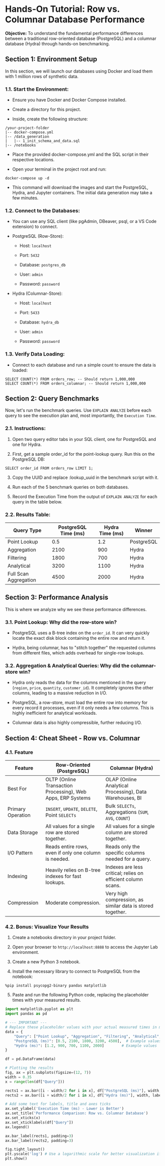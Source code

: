 # Hands-On Tutorial: Row vs. Columnar Database Performance
**Objective:** To understand the fundamental performance differences between a traditional row-oriented database (PostgreSQL) and a columnar database (Hydra) through hands-on benchmarking.

## Section 1: Environment Setup
In this section, we will launch our databases using Docker and load them with 1 million rows of synthetic data.

### 1.1. Start the Environment:

* Ensure you have Docker and Docker Compose installed.

* Create a directory for this project.

* Inside, create the following structure:

```
/your-project-folder
|-- docker-compose.yml
|-- /data_generation
|   |-- 1_init_schema_and_data.sql
|-- /notebooks
```

* Place the provided docker-compose.yml and the SQL script in their respective locations.

* Open your terminal in the project root and run:

```
docker-compose up -d
```

* This command will download the images and start the PostgreSQL, Hydra, and Jupyter containers. The initial data generation may take a few minutes.

### 1.2. Connect to the Databases:

* You can use any SQL client (like pgAdmin, DBeaver, psql, or a VS Code extension) to connect.

* PostgreSQL (Row-Store):

  * Host: `localhost`

  * Port: `5432`

  * Database: `postgres_db`

  * User: `admin`

  * Password: `password`

* Hydra (Columnar-Store):

  * Host: `localhost`

  * Port: `5433`

  * Database: `hydra_db`

  * User: `admin`

  * Password: `password`

### 1.3. Verify Data Loading:

* Connect to each database and run a simple count to ensure the data is loaded:

```
SELECT COUNT(*) FROM orders_row; -- Should return 1,000,000
SELECT COUNT(*) FROM orders_columnar; -- Should return 1,000,000
```

## Section 2: Query Benchmarks
Now, let's run the benchmark queries. Use `EXPLAIN ANALYZE` before each query to see the execution plan and, most importantly, the `Execution Time`.

### 2.1. Instructions:

1. Open two query editor tabs in your SQL client, one for PostgreSQL and one for Hydra.

2. First, get a sample order_id for the point-lookup query. Run this on the PostgreSQL DB:

```
SELECT order_id FROM orders_row LIMIT 1;
```

3. Copy the UUID and replace :lookup_uuid in the benchmark script with it.

4. Run each of the 5 benchmark queries on both databases.

5. Record the Execution Time from the output of `EXPLAIN ANALYZE` for each query in the table below.

### 2.2. Results Table:

| Query Type | PostgreSQL Time (ms) | Hydra Time (ms) | Winner |
|------------|----------------------|-----------------|--------|
| Point Lookup | 0.5 | 1.2 | PostgreSQL |
| Aggregation | 2100 | 900 | Hydra |
| Filtering | 1800 | 700 | Hydra |
| Analytical | 3200 | 1100 | Hydra |
| Full Scan Aggregation | 4500 | 2000 | Hydra |

## Section 3: Performance Analysis
This is where we analyze why we see these performance differences.

### 3.1. Point Lookup: Why did the row-store win?

* PostgreSQL uses a B-tree index on the `order_id`. It can very quickly locate the exact disk block containing the entire row and return it.

* Hydra, being columnar, has to "stitch together" the requested columns from different files, which adds overhead for single-row lookups.

### 3.2. Aggregation & Analytical Queries: Why did the columnar-store win?

* Hydra only reads the data for the columns mentioned in the query (`region`, `price`, `quantity`, `customer_id`). It completely ignores the other columns, leading to a massive reduction in I/O.

* PostgreSQL, a row-store, must load the entire row into memory for every record it processes, even if it only needs a few columns. This is highly inefficient for analytical workloads.

* Columnar data is also highly compressible, further reducing I/O.

## Section 4: Cheat Sheet - Row vs. Columnar

### 4.1. Feature

| Feature | Row-Oriented (PostgreSQL) | Columnar (Hydra) |
|---------|--------------------------|------------------|
| Best For | OLTP (Online Transaction Processing), Web Apps, ERP Systems | OLAP (Online Analytical Processing), Data Warehouses, BI |
| Primary Operation | `INSERT`, `UPDATE`, `DELETE`, Point `SELECTs` | Bulk `SELECTs`, Aggregations (`SUM`, `AVG`, `COUNT`) |
| Data Storage | All values for a single row are stored together. | All values for a single column are stored together. |
| I/O Pattern | Reads entire rows, even if only one column is needed. | Reads only the specific columns needed for a query. |
| Indexing | Heavily relies on B-tree indexes for fast lookups. | Indexes are less critical; relies on efficient column scans. |
| Compression | Moderate compression. | Very high compression, as similar data is stored together. |


### 4.2. Bonus: Visualize Your Results

1. Create a notebooks directory in your project folder.

2. Open your browser to `http://localhost:8888` to access the Jupyter Lab environment.

3. Create a new Python 3 notebook.

4. Install the necessary library to connect to PostgreSQL from the notebook:

```
%pip install psycopg2-binary pandas matplotlib
```

5. Paste and run the following Python code, replacing the placeholder times with your measured results.

``` python
import matplotlib.pyplot as plt
import pandas as pd

# --- IMPORTANT ---
# Replace these placeholder values with your actual measured times in milliseconds!
data = {
    "Query": ["Point Lookup", "Aggregation", "Filtering", "Analytical", "Full Scan"],
    "PostgreSQL (ms)": [0.5, 2100, 1800, 3200, 4500],  # Example values
    "Hydra (ms)": [1.2, 900, 700, 1100, 2000]        # Example values
}

df = pd.DataFrame(data)

# Plotting the results
fig, ax = plt.subplots(figsize=(12, 7))
width = 0.35
x = range(len(df["Query"]))

rects1 = ax.bar([i - width/2 for i in x], df["PostgreSQL (ms)"], width, label="PostgreSQL (Row)", color='skyblue')
rects2 = ax.bar([i + width/2 for i in x], df["Hydra (ms)"], width, label="Hydra (Columnar)", color='lightcoral')

# Add some text for labels, title and axes ticks
ax.set_ylabel('Execution Time (ms) - Lower is Better')
ax.set_title('Performance Comparison: Row vs. Columnar Database')
ax.set_xticks(x)
ax.set_xticklabels(df["Query"])
ax.legend()

ax.bar_label(rects1, padding=3)
ax.bar_label(rects2, padding=3)

fig.tight_layout()
plt.yscale('log') # Use a logarithmic scale for better visualization if times vary widely
plt.show()
```